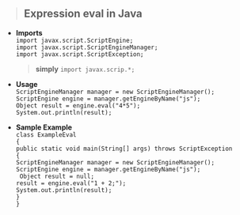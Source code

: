 > ## Expression eval in Java
- **Imports**</br>
  `import javax.script.ScriptEngine;`</br>
  `import javax.script.ScriptEngineManager;`</br>
  `import javax.script.ScriptException;`</br>
  > **simply** `import javax.scrip.*;`
  
- **Usage**</br>
  `ScriptEngineManager manager = new ScriptEngineManager();`</br>
  `ScriptEngine engine = manager.getEngineByName("js");`</br>
  `Object result = engine.eval("4*5");`</br>
  `System.out.println(result);`</br>
  
- **Sample Example**</br>
  `class ExampleEval`</br>
  `{`</br>
      `public static void main(String[] args) throws ScriptException`</br>
      `{`</br>
          `ScriptEngineManager manager = new ScriptEngineManager();`</br>
          `ScriptEngine engine = manager.getEngineByName("js");`</br>
          ` Object result = null;`</br>
          `result = engine.eval("1 + 2;");`</br>
          `System.out.println(result);`</br>
      `}`</br>
  `}`</br>
